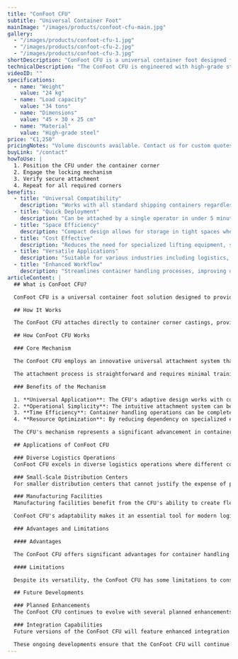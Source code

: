 ```yaml
---
title: "ConFoot CFU"
subtitle: "Universal Container Foot"
mainImage: "/images/products/confoot-cfu-main.jpg"
gallery:
  - "/images/products/confoot-cfu-1.jpg"
  - "/images/products/confoot-cfu-2.jpg"
  - "/images/products/confoot-cfu-3.jpg"
shortDescription: "ConFoot CFU is a universal container foot designed for versatile container handling in various environments."
technicalDescription: "The ConFoot CFU is engineered with high-grade steel and features our patented locking mechanism for secure attachment to container corner castings."
videoID: ""
specifications:
  - name: "Weight"
    value: "24 kg"
  - name: "Load capacity"
    value: "34 tons"
  - name: "Dimensions"
    value: "45 × 30 × 25 cm"
  - name: "Material"
    value: "High-grade steel"
price: "€1,250"
pricingNotes: "Volume discounts available. Contact us for custom quotes."
buyLink: "/contact"
howToUse: |
  1. Position the CFU under the container corner
  2. Engage the locking mechanism
  3. Verify secure attachment
  4. Repeat for all required corners
benefits:
  - title: "Universal Compatibility"
    description: "Works with all standard shipping containers regardless of manufacturer"
  - title: "Quick Deployment"
    description: "Can be attached by a single operator in under 5 minutes per unit"
  - title: "Space Efficiency"
    description: "Compact design allows for storage in tight spaces when not in use"
  - title: "Cost Effective"
    description: "Reduces the need for specialized lifting equipment, saving operational costs"
  - title: "Versatile Applications"
    description: "Suitable for various industries including logistics, manufacturing, and construction"
  - title: "Enhanced Workflow"
    description: "Streamlines container handling processes, improving operational efficiency"
articleContent: |
  ## What is ConFoot CFU?

  ConFoot CFU is a universal container foot solution designed to provide maximum versatility and compatibility across different container types. This innovative system offers a reliable and efficient way to handle containers without the need for heavy machinery or specialized equipment. The CFU model stands out for its ability to work with virtually any standard shipping container, making it an ideal choice for businesses that handle diverse container types.

  ## How It Works

  The ConFoot CFU attaches directly to container corner castings, providing a stable base for loading, unloading, and temporary storage. Its universal design ensures compatibility with virtually all standard shipping containers, making it an ideal solution for businesses that handle diverse container types. The system's straightforward attachment mechanism allows for quick deployment and removal, significantly reducing the time and resources needed for container handling operations.

  ## How ConFoot CFU Works

  ### Core Mechanism

  The ConFoot CFU employs an innovative universal attachment system that securely connects to container corner castings regardless of manufacturer. This versatility is achieved through a specially designed clamping mechanism that adapts to different corner casting configurations. Made from high-grade steel, each unit provides exceptional durability while remaining manageable for a single operator to handle and install.

  The attachment process is straightforward and requires minimal training. Operators can position the CFU under the container corner, engage the locking mechanism, and verify secure attachment before proceeding. This simplicity allows for rapid deployment in various operational environments, from busy ports to remote construction sites.

  ### Benefits of the Mechanism

  1. **Universal Application**: The CFU's adaptive design works with containers from all major manufacturers, eliminating compatibility concerns.
  2. **Operational Simplicity**: The intuitive attachment system can be mastered quickly, reducing training requirements and operational errors.
  3. **Time Efficiency**: Container handling operations can be completed in a fraction of the time compared to traditional methods requiring heavy machinery.
  4. **Resource Optimization**: By reducing dependency on specialized equipment, the CFU allows for more efficient allocation of resources.

  The CFU's mechanism represents a significant advancement in container handling technology, offering a solution that combines versatility, simplicity, and efficiency in a single product.

  ## Applications of ConFoot CFU

  ### Diverse Logistics Operations
  ConFoot CFU excels in diverse logistics operations where different container types are handled regularly. Its universal compatibility makes it particularly valuable in multi-modal transportation hubs, where containers from various manufacturers and shipping lines converge. The system's ability to work with different container types eliminates the need for multiple specialized handling solutions, streamlining operations and reducing equipment costs.

  ### Small-Scale Distribution Centers
  For smaller distribution centers that cannot justify the expense of permanent container handling equipment, the ConFoot CFU provides an ideal solution. Its portable nature and ease of use allow these facilities to efficiently manage container deliveries without investing in costly infrastructure. This accessibility opens up new possibilities for businesses looking to expand their distribution capabilities without significant capital expenditure.

  ### Manufacturing Facilities
  Manufacturing facilities benefit from the CFU's ability to create flexible production layouts. By enabling containers to be positioned precisely where needed, the system facilitates just-in-time inventory management and efficient production workflows. The ability to quickly reposition containers also supports agile manufacturing processes that require frequent reconfiguration of workspace and resource allocation.

  ConFoot CFU's adaptability makes it an essential tool for modern logistics and manufacturing operations, providing the flexibility needed to respond to changing market demands and operational requirements.

  ### Advantages and Limitations

  #### Advantages

  The ConFoot CFU offers significant advantages for container handling operations. Its universal compatibility eliminates the need for multiple specialized handling systems, reducing equipment costs and simplifying inventory management. The system's portability allows for deployment in various locations, providing operational flexibility that fixed equipment cannot match. Additionally, the CFU's simple operation reduces training requirements and allows for rapid implementation in new environments. The durable construction ensures long-term reliability, while the compact design minimizes storage space when not in use.

  #### Limitations

  Despite its versatility, the ConFoot CFU has some limitations to consider. The manual nature of the system may not be suitable for high-volume operations where automated solutions might be more efficient. While the CFU significantly reduces the need for heavy machinery, it does not eliminate it entirely for all container handling scenarios. Additionally, extremely uneven surfaces may present challenges for stable deployment, requiring additional site preparation in some cases. These factors should be evaluated when considering the CFU for specific operational environments.

  ## Future Developments

  ### Planned Enhancements
  The ConFoot CFU continues to evolve with several planned enhancements on the horizon. Development efforts are focused on further reducing the weight of each unit while maintaining or improving load capacity. Material science innovations are being explored to incorporate advanced composites that offer superior strength-to-weight ratios. Additionally, ergonomic improvements are being designed to further simplify the attachment process and reduce operator fatigue during extended use.

  ### Integration Capabilities
  Future versions of the ConFoot CFU will feature enhanced integration capabilities with warehouse management systems and logistics tracking platforms. Digital sensors are being developed to monitor load distribution and stability in real-time, providing valuable data for safety and efficiency optimization. These smart features will allow the CFU to become part of the connected logistics ecosystem, supporting data-driven decision making and predictive maintenance schedules.

  These ongoing developments ensure that the ConFoot CFU will continue to meet the evolving needs of the logistics and manufacturing industries, maintaining its position as a leading solution for versatile container handling.
---
```

